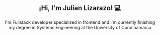<h2 align="center">¡Hi, I'm Julian Lizarazo! 💻</h2>

<p align="center"> I'm Fullstack developer specialized in frontend and i'm currently finishing my degree in Systems Engineering at the University of Cundinamarca </p>
